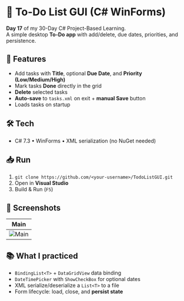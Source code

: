 # 📝 To-Do List GUI (C# WinForms)

**Day 17** of my 30-Day C# Project-Based Learning.  
A simple desktop **To-Do app** with add/delete, due dates, priorities, and persistence.

## 🚀 Features
- Add tasks with **Title**, optional **Due Date**, and **Priority (Low/Medium/High)**
- Mark tasks **Done** directly in the grid
- **Delete** selected tasks
- **Auto-save** to `tasks.xml` on exit + **manual Save** button
- Loads tasks on startup

## 🛠 Tech
- C# 7.3 • WinForms • XML serialization (no NuGet needed)

## 📥 Run
1. `git clone https://github.com/<your-username>/TodoListGUI.git`
2. Open in **Visual Studio**
3. Build & Run (`F5`)

## 📸 Screenshots
| Main | 
|------|
| ![Main](./TodoList.png) | 



## 📚 What I practiced
- `BindingList<T>` + `DataGridView` data binding
- `DateTimePicker` with `ShowCheckBox` for optional dates
- XML serialize/deserialize a `List<T>` to a file
- Form lifecycle: load, close, and **persist state**


